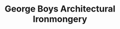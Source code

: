 ---
title: "George Boys Architectural Ironmongery"
url: /darlington/george-boys-architectural-ironmongery/
shop: Allgemein
---